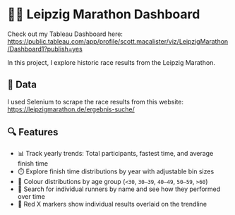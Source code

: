 # 🏃‍♂️ Leipzig Marathon Dashboard

Check out my Tableau Dashboard here: https://public.tableau.com/app/profile/scott.macalister/viz/LeipzigMarathon/Dashboard1?publish=yes

In this project, I explore historic race results from the Leipzig Marathon.

## 📁 Data

I used Selenium to scrape the race results from this website: https://leipzigmarathon.de/ergebnis-suche/

## 🔍 Features

- 📊 Track yearly trends: Total participants, fastest time, and average finish time
- ⏱️ Explore finish time distributions by year with adjustable bin sizes
- 🎨 Colour distributions by age group (`<30`, `30–39`, `40–49`, `50–59`, `>60`)
- 🔎 Search for individual runners by name and see how they performed over time
- 📌 Red X markers show individual results overlaid on the trendline

